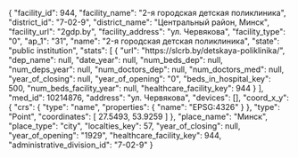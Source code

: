 {
    "facility_id": 944,
    "facility_name": "2-я городская детская поликлиника",
    "district_id": "7-02-9",
    "district_name": "Центральный район, Минск",
    "facility_url": "2gdp.by",
    "facility_address": "ул. Червякова",
    "facility_type": "0",
    "ap_1": "31",
    "name": "2-я городская детская поликлиника",
    "state": "public institution",
    "stats": [
        {
            "url": "https:\/\/slcrb.by\/detskaya-poliklinika\/",
            "dep_name": null,
            "date_year": null,
            "num_beds_dep": null,
            "num_deps_year": null,
            "num_doctors_dep": null,
            "num_doctors_med": null,
            "year_of_closing": null,
            "year_of_opening": "0",
            "beds_in_hospital_key": 500,
            "num_beds_facility_year": null,
            "healthcare_facility_key": 944
        }
    ],
    "med_id": 10214876,
    "address": "ул. Червякова",
    "devices": [],
    "coord_x_y": {
        "crs": {
            "type": "name",
            "properties": {
                "name": "EPSG:4326"
            }
        },
        "type": "Point",
        "coordinates": [
            27.5493,
            53.9259
        ]
    },
    "place_name": "Минск",
    "place_type": "city",
    "localties_key": 57,
    "year_of_closing": null,
    "year_of_opening": "1929",
    "healthcare_facility_key": 944,
    "administrative_division_id": "7-02-9"
}